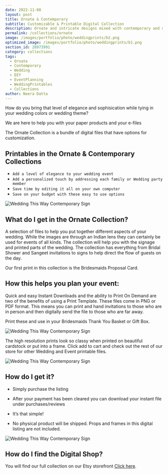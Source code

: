 ```yaml
---
date: 2022-11-08 
layout: post
title: Ornate & Contemporary
subtitle: Customizable & Printable Digital Collection
description: Ornate and intricate designs mixed with contemporary and modern stationary options. 
permalink: /collections/ornate
image: /images/portfolio/photo/weddingprints/b2.png
optimized_image: /images/portfolio/photo/weddingprints/b1.png
section_id: 28973991
category: collections
tags:
  - Ornate
  - Contemporary
  - Wedding
  - DIY
  - EventPlanning
  - WeddingPrintables
  - Collections
author: Neera Datta
---
```

How do you bring that level of elegance and sophisication while tying in your wedding colors or wedding theme? 

 We are here to help you with your paper products and your e-files

The Ornate Collection is a bundle of digital files that have options for customization. 


## Printables in the Ornate & Contemporary Collections 

- `Add a level of elegance to your wedding event`
- `Add a personalized touch by addressing each family or Wedding party member`
- `Save time by editing it all on your own computer`
- `Save on your budget with these easy to use options`

![Wedding This Way Contemporary Sign](https://i.etsystatic.com/21226651/r/il/c01b3c/4387598774/il_1588xN.4387598774_tgfs.jpg)

## What do I get in the Ornate Collection? 
A selection of files to help you put together different aspects of your wedding. While the images are through an Indian lens they can certainly be used for events of all kinds. The collection will help you with the signage and printed parts of the wedding. The collection has everything from Bridal Shower and Sangeet invitations to signs to help direct the flow of guests on the day. 

Our first print in this collection is the Bridesmaids Proposal Card.

##  How this helps you plan your event: 
Quick and easy Instant Downloads and the ability to Print On Demand are two of the benefits of using a Print Template. These files come in PNG or PDF format. This means you can print and hand invitations to those who are in person and then digitally send the file to those who are far away. 

Print these and use in your Bridesmaids Thank You Basket or Gift Box. 

![Wedding This Way Contemporary Sign](https://i.etsystatic.com/21226651/r/il/2c373d/4353858868/il_1588xN.4353858868_nw70.jpg
)


The high resolution prints look so classy when printed on beautiful cardstock or put into a frame. Click add to cart and check out the rest of our store for other Wedding and Event printable files. 

![Wedding This Way Contemporary Sign](https://i.etsystatic.com/21226651/r/il/059920/4353737686/il_1588xN.4353737686_2wik.jpg)


##  How do I get it? 

*  Simply purchase the listing 


 * After your payment has been cleared you can download your instant file under purchases/reviews

 *  It’s that simple!  

 * No physical product will be shipped. Props and frames in this digital listing are not included. 

![Wedding This Way Contemporary Sign](https://i.etsystatic.com/21226651/r/il/f46ed5/4353736068/il_1588xN.4353736068_lasb.jpg)





##  How do I find the Digital Shop? 


You will find our full collection on our Etsy storefront [Click here](https://www.etsy.com/shop/TwoCupsOfChaa).